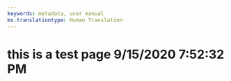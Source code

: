 ```yaml
---
keywords: metadata, user manual
ms.translationtype: Human Translation
---
```

# this is a test page 9/15/2020 7:52:32 PM
